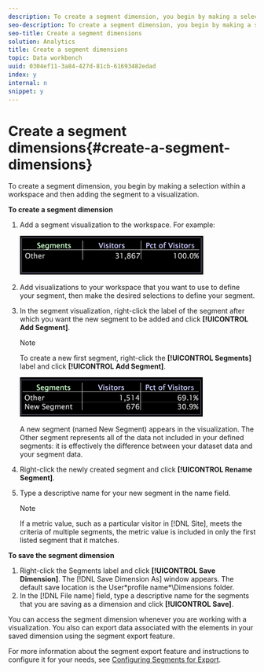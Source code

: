 ```yaml
---
description: To create a segment dimension, you begin by making a selection within a workspace and then adding the segment to a visualization.
seo-description: To create a segment dimension, you begin by making a selection within a workspace and then adding the segment to a visualization.
seo-title: Create a segment dimensions
solution: Analytics
title: Create a segment dimensions
topic: Data workbench
uuid: 0304ef11-3a84-427d-81cb-61693482edad
index: y
internal: n
snippet: y
---
```


# Create a segment dimensions{#create-a-segment-dimensions}

To create a segment dimension, you begin by making a selection within a workspace and then adding the segment to a visualization.

 **To create a segment dimension**

1. Add a segment visualization to the workspace. For example:

   ![](assets/vis_Segment.png)

1. Add visualizations to your workspace that you want to use to define your segment, then make the desired selections to define your segment. 
1. In the segment visualization, right-click the label of the segment after which you want the new segment to be added and click **[!UICONTROL Add Segment]**.

   >[!NOTE]
   >
   >To create a new first segment, right-click the **[!UICONTROL Segments]** label and click **[!UICONTROL Add Segment]**.

   ![](assets/vis_SegmentNew.png)

   A new segment (named New Segment) appears in the visualization. The Other segment represents all of the data not included in your defined segments: it is effectively the difference between your dataset data and your segment data. 

1. Right-click the newly created segment and click **[!UICONTROL Rename Segment]**. 
1. Type a descriptive name for your new segment in the name field.

   >[!NOTE]
   >
   >If a metric value, such as a particular visitor in [!DNL Site], meets the criteria of multiple segments, the metric value is included in only the first listed segment that it matches.

**To save the segment dimension**

1. Right-click the Segments label and click **[!UICONTROL Save Dimension]**. The [!DNL Save Dimension As] window appears. The default save location is the User\*profile name*\Dimensions folder. 
1. In the [!DNL File name] field, type a descriptive name for the segments that you are saving as a dimension and click **[!UICONTROL Save]**.

You can access the segment dimension whenever you are working with a visualization. You also can export data associated with the elements in your saved dimension using the segment export feature.

For more information about the segment export feature and instructions to configure it for your needs, see [Configuring Segments for Export](../../../../home/c-get-started/c-exp-data-seg-exp/t-config-sgts-expt.md#task-8857f221fa66463990ec9b60db6db372). 
